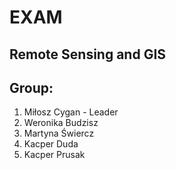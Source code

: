 # EXAM
## Remote Sensing and GIS
## Group:
1. Miłosz Cygan - Leader
2. Weronika Budzisz
3. Martyna Świercz
4. Kacper Duda
5. Kacper Prusak

